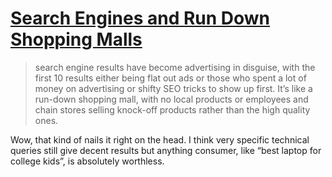 # [Search Engines and Run Down Shopping Malls](https://christianheilmann.com/2023/02/09/mansplaining-in-the-run-down-shopping-mall-hybrid-search-engines-and-gpt-solutions-will-be-an-interesting-challenge/)

> search engine results have become advertising in disguise, with the first 10 results either being flat out ads or those who spent a lot of money on advertising or shifty SEO tricks to show up first. It’s like a run-down shopping mall, with no local products or employees and chain stores selling knock-off products rather than the high quality ones.

Wow, that kind of nails it right on the head. I think very specific technical queries still give decent results but anything consumer, like “best laptop for college kids”, is absolutely worthless.

